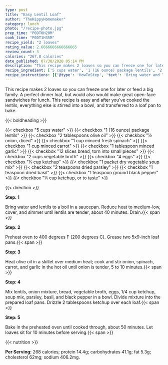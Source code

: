 ```yaml
---
type: post
title: "Easy Lentil Loaf"
author: "TheHippyHomemaker"
category: lunch
photo: "/recipe-photo.jpg"
prep_time: "P0DT0H20M"
cook_time: "P0DT1H35M"
recipe_yield: "2 loaves"
rating_value: 2.6666666666666665
review_count: 3
calories: "267.8 calories"
date_published: 07/30/2020 05:14 PM
description: "This recipe makes 2 loaves so you can freeze one for later or feed a big family. A perfect dinner loaf, but would also would make great open-face sandwiches for lunch. This recipe is easy and after you've cooked the lentils, everything else is stirred into a bowl, and transferred to a loaf pan to bake."
recipe_ingredient: ['5 cups water', '1 (16 ounce) package lentils', '2 tablespoons olive oil', '½ onion, diced', '1 cup minced fresh spinach', '1 cup minced carrot', '1 tablespoon minced garlic', '12 slices bread, torn into small pieces', '2 cups vegetable broth', '4 eggs', '¼ cup ketchup', '1 packet dry vegetable soup mix', '2 teaspoons dried parsley', '1 teaspoon dried basil', '1 teaspoon ground black pepper', '¼ cup ketchup, or to taste']
recipe_instructions: [{'@type': 'HowToStep', 'text': 'Bring water and lentils to a boil in a saucepan. Reduce heat to medium-low, cover, and simmer until lentils are tender, about 40 minutes. Drain.\n'}, {'@type': 'HowToStep', 'text': 'Preheat oven to 400 degrees F (200 degrees C). Grease two 5x9-inch loaf pans.\n'}, {'@type': 'HowToStep', 'text': 'Heat olive oil in a skillet over medium heat; cook and stir onion, spinach, carrot, and garlic in the hot oil until onion is tender, 5 to 10 minutes.\n'}, {'@type': 'HowToStep', 'text': 'Mix lentils, onion mixture, bread, vegetable broth, eggs, 1/4 cup ketchup, soup mix, parsley, basil, and black pepper in a bowl. Divide mixture into the prepared loaf pans. Drizzle 2 tablespoons ketchup over each loaf.\n'}, {'@type': 'HowToStep', 'text': 'Bake in the preheated oven until cooked through, about 50 minutes. Let loaves sit for 10 minutes before serving.\n'}]
---
```


This recipe makes 2 loaves so you can freeze one for later or feed a big family. A perfect dinner loaf, but would also would make great open-face sandwiches for lunch. This recipe is easy and after you've cooked the lentils, everything else is stirred into a bowl, and transferred to a loaf pan to bake. 

{{< boldheading >}}

{{< checkbox "5 cups water" >}}
{{< checkbox "1 (16 ounce) package lentils" >}}
{{< checkbox "2 tablespoons olive oil" >}}
{{< checkbox "½  onion, diced" >}}
{{< checkbox "1 cup minced fresh spinach" >}}
{{< checkbox "1 cup minced carrot" >}}
{{< checkbox "1 tablespoon minced garlic" >}}
{{< checkbox "12 slices bread, torn into small pieces" >}}
{{< checkbox "2 cups vegetable broth" >}}
{{< checkbox "4  eggs" >}}
{{< checkbox "¼ cup ketchup" >}}
{{< checkbox "1 packet dry vegetable soup mix" >}}
{{< checkbox "2 teaspoons dried parsley" >}}
{{< checkbox "1 teaspoon dried basil" >}}
{{< checkbox "1 teaspoon ground black pepper" >}}
{{< checkbox "¼ cup ketchup, or to taste" >}}


{{< direction >}}

**Step: 1**

Bring water and lentils to a boil in a saucepan. Reduce heat to medium-low, cover, and simmer until lentils are tender, about 40 minutes. Drain.{{< span >}}

**Step: 2**

Preheat oven to 400 degrees F (200 degrees C). Grease two 5x9-inch loaf pans.{{< span >}}

**Step: 3**

Heat olive oil in a skillet over medium heat; cook and stir onion, spinach, carrot, and garlic in the hot oil until onion is tender, 5 to 10 minutes.{{< span >}}

**Step: 4**

Mix lentils, onion mixture, bread, vegetable broth, eggs, 1/4 cup ketchup, soup mix, parsley, basil, and black pepper in a bowl. Divide mixture into the prepared loaf pans. Drizzle 2 tablespoons ketchup over each loaf.{{< span >}}

**Step: 5**

Bake in the preheated oven until cooked through, about 50 minutes. Let loaves sit for 10 minutes before serving.{{< span >}}

{{< nutrition >}}

**Per Serving:** 268 calories; protein 14.4g; carbohydrates 41.1g; fat 5.3g; cholesterol 62mg; sodium 406.2mg.